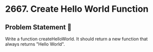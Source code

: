 # 2667. Create Hello World Function

## Problem Statement 📝

Write a function createHelloWorld. It should return a new function that always returns "Hello World".
